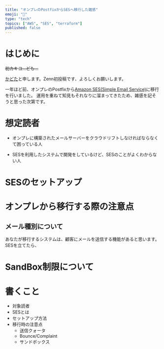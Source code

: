 ```yaml
---
title: "オンプレのPostfixからSESへ移行した雑感"
emoji: "📩"
type: "tech"
topics: ["AWS", "SES", "terraform"]
published: false
---
```


# はじめに

~~初カキコ...ども...~~

[かどた](https://twitter.com/JM12985)と申します。Zenn初投稿です、よろしくお願いします。

一年ほど前、オンプレのPostfixから[Amazon SES(Simple Email Service)](https://docs.aws.amazon.com/ja_jp/ses/latest/dg/Welcome.html)に移行を行いました。
運用を重ねて知見もそれなりに溜まってきたため、雑感を記そうと思った次第です。

# 想定読者

- オンプレに構築されたメールサーバーをクラウドリフトしなければならなくて困っている人

- SESを利用したシステムで開発をしているけど、SESのことがよくわからない人

# SESのセットアップ


# オンプレから移行する際の注意点

## メール種別について
あなたが移行するシステムは、顧客にメールを送信する機能があると思います。
SESを立てたら、



# SandBox制限について





# 書くこと

- 対象読者
- SESとは
- セットアップ方法
- 移行時の注意点
  - 送信クォータ
  - Bounce/Complaint
  - サンドボックス

